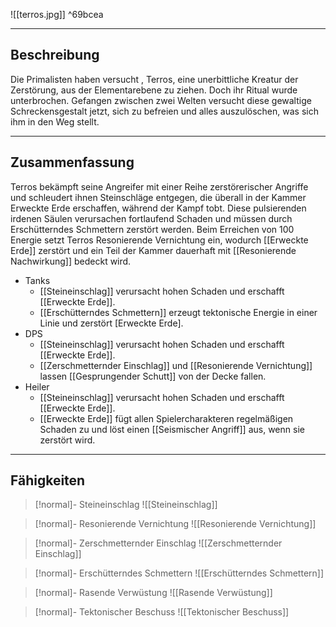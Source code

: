 
![[terros.jpg]] ^69bcea

---

## Beschreibung

Die Primalisten haben versucht , Terros, eine unerbittliche Kreatur der Zerstörung, aus der Elementarebene zu ziehen. Doch ihr Ritual wurde unterbrochen. Gefangen zwischen zwei Welten versucht diese gewaltige Schreckensgestalt jetzt, sich zu befreien und alles auszulöschen, was sich ihm in den Weg stellt.

---
## Zusammenfassung

Terros bekämpft seine Angreifer mit einer Reihe zerstörerischer Angriffe und schleudert ihnen Steinschläge entgegen, die überall in der Kammer Erweckte Erde erschaffen, während der Kampf tobt. Diese pulsierenden irdenen Säulen verursachen fortlaufend Schaden und müssen durch Erschütterndes Schmettern zerstört werden. Beim Erreichen von 100 Energie setzt Terros Resonierende Vernichtung ein, wodurch [[Erweckte Erde]] zerstört und ein Teil der Kammer dauerhaft mit [[Resonierende Nachwirkung]] bedeckt wird.

- Tanks
	- [[Steineinschlag]] verursacht hohen Schaden und erschafft [[Erweckte Erde]].
	- [[Erschütterndes Schmettern]] erzeugt tektonische Energie in einer Linie und zerstört [Erweckte Erde].
- DPS
	- [[Steineinschlag]] verursacht hohen Schaden und erschafft [[Erweckte Erde]].
	- [[Zerschmetternder Einschlag]] und [[Resonierende Vernichtung]] lassen [[Gesprungender Schutt]] von der Decke fallen.
- Heiler
	- [[Steineinschlag]] verursacht hohen Schaden und erschafft [[Erweckte Erde]].
	- [[Erweckte Erde]] fügt allen Spielercharakteren regelmäßigen Schaden zu und löst einen [[Seismischer Angriff]] aus, wenn sie zerstört wird.
---

## Fähigkeiten

> [!normal]- Steineinschlag
> ![[Steineinschlag]]

> [!normal]- Resonierende Vernichtung
> ![[Resonierende Vernichtung]]

> [!normal]- Zerschmetternder Einschlag
> ![[Zerschmetternder Einschlag]]

> [!normal]- Erschütterndes Schmettern
> ![[Erschütterndes Schmettern]]

> [!normal]- Rasende Verwüstung
> ![[Rasende Verwüstung]]

> [!normal]- Tektonischer Beschuss
> ![[Tektonischer Beschuss]]

